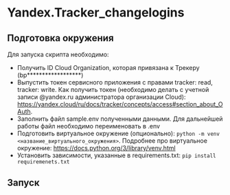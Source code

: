 # Yandex.Tracker_changelogins



## Подготовка окружения

Для запуска скрипта необходимо:

- Получить ID Cloud Organization, которая привязана к Трекеру (bp******************)
- Выпустить токен сервисного приложения с правами tracker: read, tracker: write. Как получить токен (необходимо делать с учетной записи @yandex.ru администратора организации Cloud): https://yandex.cloud/ru/docs/tracker/concepts/access#section_about_OAuth.
- Заполнить файл sample.env полученными данными. Для дальнейшей работы файл необходимо переименовать в .env
- Подготовить виртуальное окружение (опционально): `python -m venv <название_виртуального_окружения>`. Подробнее про виртуальное окружение: https://docs.python.org/3/library/venv.html
- Установить зависимости, указанные в requirements.txt: `pip install requiremenets.txt`

## Запуск 